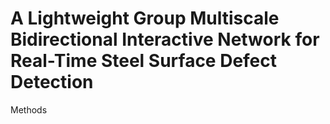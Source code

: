 # A Lightweight Group Multiscale Bidirectional Interactive Network for Real-Time Steel Surface Defect Detection
Methods

